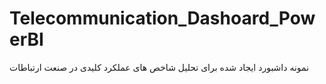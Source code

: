 # Telecommunication_Dashoard_PowerBI
نمونه داشبورد ایجاد شده برای تحلیل شاخص های عملکرد کلیدی در صنعت ارتباطات
